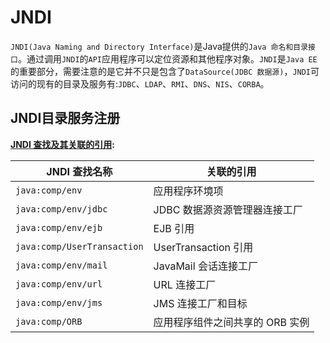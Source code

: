 # JNDI

`JNDI(Java Naming and Directory Interface)`是Java提供的`Java 命名和目录接口`。通过调用`JNDI`的`API`应用程序可以定位资源和其他程序对象。`JNDI`是`Java EE`的重要部分，需要注意的是它并不只是包含了`DataSource(JDBC 数据源)`，`JNDI`可访问的现有的目录及服务有:`JDBC`、`LDAP`、`RMI`、`DNS`、`NIS`、`CORBA`。

## JNDI目录服务注册

**[JNDI 查找及其关联的引用](https://docs.oracle.com/cd/E19957-01/819-1553/jndi.html):**

| JNDI 查找名称               | 关联的引用                      |
| --------------------------- | ------------------------------- |
| `java:comp/env`             | 应用程序环境项                  |
| `java:comp/env/jdbc`        | JDBC 数据源资源管理器连接工厂   |
| `java:comp/env/ejb`         | EJB 引用                        |
| `java:comp/UserTransaction` | UserTransaction 引用            |
| `java:comp/env/mail`        | JavaMail 会话连接工厂           |
| `java:comp/env/url`         | URL 连接工厂                    |
| `java:comp/env/jms`         | JMS 连接工厂和目标              |
| `java:comp/ORB`             | 应用程序组件之间共享的 ORB 实例 |